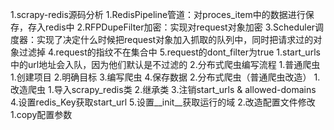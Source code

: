 1.scrapy-redis源码分析
    1.RedisPipeline管道：对proces_item中的数据进行保存，存入redis中
    2.RFPDupeFilter加密：实现对request对象加密
    3.Scheduler调度器：实现了决定什么时候把request对象加入抓取的队列中，同时把请求过的对象过滤掉 
    4.request的指纹不在集合中
    5.request的dont_filter为true
        1.start_urls中的url地址会入队，因为他们默认是不过滤的
2.分布式爬虫编写流程
    1.普通爬虫
        1.创建项目
        2.明确目标
        3.编写爬虫
        4.保存数据
    2.分布式爬虫（普通爬虫改造）
        1.改造爬虫
            1.导入scrapy_redis类
            2.继承类
            3.注销start_urls & allowed-domains
            4.设置redis_Key获取start_url
            5.设置__init__获取运行的域
        2.改造配置文件修改
            1.copy配置参数
